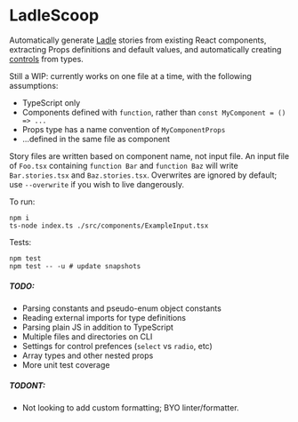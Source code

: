 # LadleScoop

Automatically generate [Ladle](https://ladle.dev) stories from existing React components, extracting Props definitions and default values, and automatically creating [controls](https://ladle.dev/docs/controls) from types.

Still a WIP: currently works on one file at a time, with the following assumptions:
- TypeScript only
- Components defined with `function`, rather than `const MyComponent = () => ...`
- Props type has a name convention of `MyComponentProps`
- ...defined in the same file as component

Story files are written based on component name, not input file. An input file of `Foo.tsx` containing `function Bar` and `function Baz` will write `Bar.stories.tsx` and `Baz.stories.tsx`. Overwrites are ignored by default; use `--overwrite` if you wish to live dangerously.

To run:
```
npm i
ts-node index.ts ./src/components/ExampleInput.tsx
```

Tests:
```
npm test
npm test -- -u # update snapshots
```

##### TODO:
- Parsing constants and pseudo-enum object constants
- Reading external imports for type definitions
- Parsing plain JS in addition to TypeScript
- Multiple files and directories on CLI
- Settings for control prefences (`select` vs `radio`, etc)
- Array types and other nested props
- More unit test coverage

##### TODONT:
- Not looking to add custom formatting; BYO linter/formatter.
